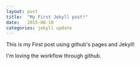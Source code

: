 ```yaml
---
layout: post
title:  "My First Jekyll post!"
date:   2015-08-10
categories: jekyll update
---
```


This is my First post using github's pages and Jekyll!

I'm loving the workflow through github. 


